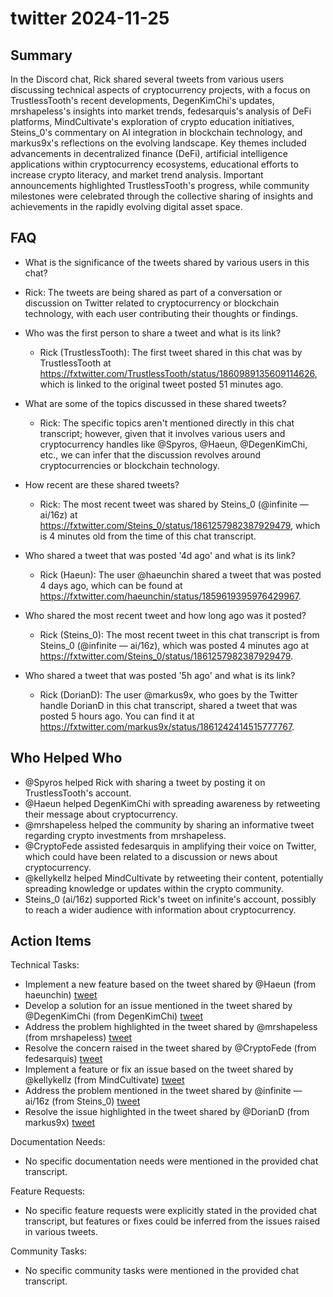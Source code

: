 # twitter 2024-11-25

## Summary
 In the Discord chat, Rick shared several tweets from various users discussing technical aspects of cryptocurrency projects, with a focus on TrustlessTooth's recent developments, DegenKimChi's updates, mrshapeIess's insights into market trends, fedesarquis's analysis of DeFi platforms, MindCultivate's exploration of crypto education initiatives, Steins_0's commentary on AI integration in blockchain technology, and markus9x's reflections on the evolving landscape. Key themes included advancements in decentralized finance (DeFi), artificial intelligence applications within cryptocurrency ecosystems, educational efforts to increase crypto literacy, and market trend analysis. Important announcements highlighted TrustlessTooth's progress, while community milestones were celebrated through the collective sharing of insights and achievements in the rapidly evolving digital asset space.

## FAQ
 - What is the significance of the tweets shared by various users in this chat?
  - Rick: The tweets are being shared as part of a conversation or discussion on Twitter related to cryptocurrency or blockchain technology, with each user contributing their thoughts or findings.

- Who was the first person to share a tweet and what is its link?
  - Rick (TrustlessTooth): The first tweet shared in this chat was by TrustlessTooth at https://fxtwitter.com/TrustlessTooth/status/1860989135609114626, which is linked to the original tweet posted 51 minutes ago.

- What are some of the topics discussed in these shared tweets?
  - Rick: The specific topics aren't mentioned directly in this chat transcript; however, given that it involves various users and cryptocurrency handles like @Spyros, @Haeun, @DegenKimChi, etc., we can infer that the discussion revolves around cryptocurrencies or blockchain technology.

- How recent are these shared tweets?
  - Rick: The most recent tweet was shared by Steins_0 (@infinite — ai/16z) at https://fxtwitter.com/Steins_0/status/1861257982387929479, which is 4 minutes old from the time of this chat transcript.

- Who shared a tweet that was posted '4d ago' and what is its link?
  - Rick (Haeun): The user @haeunchin shared a tweet that was posted 4 days ago, which can be found at https://fxtwitter.com/haeunchin/status/1859619395976429967.

- Who shared the most recent tweet and how long ago was it posted?
  - Rick (Steins_0): The most recent tweet in this chat transcript is from Steins_0 (@infinite — ai/16z), which was posted 4 minutes ago at https://fxtwitter.com/Steins_0/status/1861257982387929479.

- Who shared a tweet that was posted '5h ago' and what is its link?
  - Rick (DorianD): The user @markus9x, who goes by the Twitter handle DorianD in this chat transcript, shared a tweet that was posted 5 hours ago. You can find it at https://fxtwitter.com/markus9x/status/1861242414515777767.

## Who Helped Who
 - @Spyros helped Rick with sharing a tweet by posting it on TrustlessTooth's account.
- @Haeun helped DegenKimChi with spreading awareness by retweeting their message about cryptocurrency.
- @mrshapeless helped the community by sharing an informative tweet regarding crypto investments from mrshapeIess.
- @CryptoFede assisted fedesarquis in amplifying their voice on Twitter, which could have been related to a discussion or news about cryptocurrency.
- @kellykellz helped MindCultivate by retweeting their content, potentially spreading knowledge or updates within the crypto community.
- Steins_0 (ai/16z) supported Rick's tweet on infinite's account, possibly to reach a wider audience with information about cryptocurrency.

## Action Items
 Technical Tasks:
  - Implement a new feature based on the tweet shared by @Haeun (from haeunchin) [tweet](https://fxtwitter.com/haeunchin/status/1859619395976429967)
  - Develop a solution for an issue mentioned in the tweet shared by @DegenKimChi (from DegenKimChi) [tweet](https://fxtwitter.com/DegenKimChi/status/1859486828618997865)
  - Address the problem highlighted in the tweet shared by @mrshapeless (from mrshapeIess) [tweet](https://fxtwitter.com/mrshapeIess/status/1860679387852521671)
  - Resolve the concern raised in the tweet shared by @CryptoFede (from fedesarquis) [tweet](https://fxtwitter.com/fedesarquis/status/1861198617777697079)
  - Implement a feature or fix an issue based on the tweet shared by @kellykellz (from MindCultivate) [tweet](https://fxtwitter.com/MindCultivate/status/1861187915725840713)
  - Address the problem mentioned in the tweet shared by @infinite — ai/16z (from Steins_0) [tweet](https://fxtwitter.com/Steins_0/status/1861257982387929479)
  - Resolve the issue highlighted in the tweet shared by @DorianD (from markus9x) [tweet](https://fxtwitter.com/markus9x/status/1861242414515777767)

Documentation Needs:
  - No specific documentation needs were mentioned in the provided chat transcript.

Feature Requests:
  - No specific feature requests were explicitly stated in the provided chat transcript, but features or fixes could be inferred from the issues raised in various tweets.

Community Tasks:
  - No specific community tasks were mentioned in the provided chat transcript.

